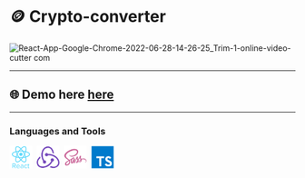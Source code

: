 # :coin: Crypto-converter

![React-App-Google-Chrome-2022-06-28-14-26-25_Trim-_1_-_online-video-cutter com_](https://user-images.githubusercontent.com/73027259/176169995-b333608d-bc0a-4ab6-90af-932509064895.gif)

***

## 🌐 Demo here <a href="https://blockchain-app-six.vercel.app/" target="_blank"/>here</a>

***

###  Languages and Tools
<div>
  <img src="https://github.com/devicons/devicon/blob/master/icons/react/react-original-wordmark.svg" title="React" alt="React" width="40" height="40"/>&nbsp;
  <img src="https://github.com/devicons/devicon/blob/master/icons/redux/redux-original.svg" title="Redux" alt="Redux " width="40" height="40"/>&nbsp;
  <img src="https://github.com/devicons/devicon/blob/master/icons/sass/sass-original.svg" title="scss" alt="scss" width="40" height="40"/>&nbsp;
  <img src="https://github.com/devicons/devicon/blob/master/icons/typescript/typescript-original.svg" title="Typescript" **alt="Typescript" width="40" height="40"/>
</div>
